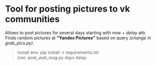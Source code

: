 
# Tool for posting pictures to vk communities

Allows to post pictures for several days starting with now + *delay* attr.  
Finds random pictures at **"Yandex Pictures"** based on query *(change in grab_pics.py)*.  

> Install env: pip install -r requirements.txt  
> Use: post_wall_msg.py days delay  